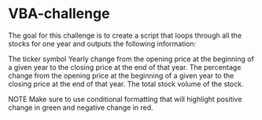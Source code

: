# VBA-challenge

The goal for this challenge is to create a script that loops through all the stocks for one year and outputs the following information:

The ticker symbol
Yearly change from the opening price at the beginning of a given year to the closing price at the end of that year.
The percentage change from the opening price at the beginning of a given year to the closing price at the end of that year.
The total stock volume of the stock.

NOTE
Make sure to use conditional formatting that will highlight positive change in green and negative change in red.
